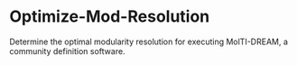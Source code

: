 # Optimize-Mod-Resolution
Determine the optimal modularity resolution for executing MolTI-DREAM, a community definition software.
